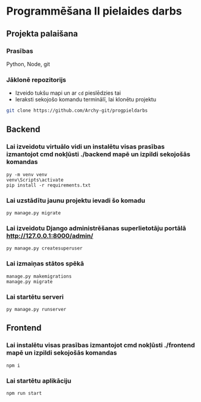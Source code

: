 # Programmēšana II pielaides darbs
## Projekta palaišana
### Prasības
Python, Node, git
### Jāklonē repozitorijs
- Izveido tukšu mapi un ar `cd` pieslēdzies tai
- Ieraksti sekojošo komandu terminālī, lai klonētu projektu
```bash
git clone https://github.com/Archy-git/progpieldarbs
```
## Backend
### Lai izveidotu virtuālo vidi un instalētu visas prasības izmantojot cmd nokļūsti ./backend mapē un izpildi sekojošās komandas
	py -m venv venv
	venv\Scripts\activate
	pip install -r requirements.txt

### Lai uzstādītu jaunu projektu ievadi šo komadu
    py manage.py migrate

### Lai izveidotu Django administrēšanas superlietotāju portālā http://127.0.0.1:8000/admin/
    py manage.py createsuperuser

### Lai izmaiņas stātos spēkā
    manage.py makemigrations 
    manage.py migrate

### Lai startētu serveri
    py manage.py runserver

## Frontend
### Lai instalētu visas prasības izmantojot cmd nokļūsti ./frontend mapē un izpildi sekojošās komandas
	npm i

### Lai startētu aplikāciju
    npm run start
